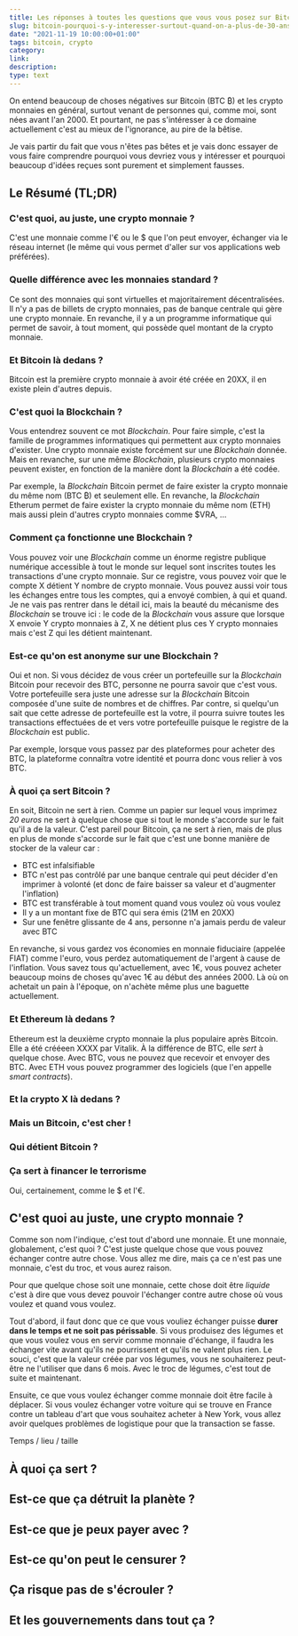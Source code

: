 ```yaml
---
title: Les réponses à toutes les questions que vous vous posez sur Bitcoin, les crypto-monnaies et la blockchain
slug: bitcoin-pourquoi-s-y-interesser-surtout-quand-on-a-plus-de-30-ans
date: "2021-11-19 10:00:00+01:00"
tags: bitcoin, crypto
category: 
link: 
description: 
type: text
---
```


On entend beaucoup de choses négatives sur Bitcoin (BTC ₿) et les crypto monnaies en général, surtout venant de personnes qui, comme moi, sont nées avant l'an 2000. Et pourtant, ne pas s'intéresser à ce domaine actuellement c'est au mieux de l'ignorance, au pire de la bêtise.

Je vais partir du fait que vous n'êtes pas bêtes et je vais donc essayer de vous faire comprendre pourquoi vous devriez vous y intéresser et pourquoi beaucoup d'idées reçues sont purement et simplement fausses.

<!-- TEASER_END -->

## Le Résumé (TL;DR)

### C'est quoi, au juste, une crypto monnaie ?

C'est une monnaie comme l'€ ou le $ que l'on peut envoyer, échanger via le réseau internet (le même qui vous permet d'aller sur vos applications web préférées).

### Quelle différence avec les monnaies standard ?

Ce sont des monnaies qui sont virtuelles et majoritairement décentralisées. Il n'y a pas de billets de crypto monnaies, pas de banque centrale qui gère une crypto monnaie. En revanche, il y a un programme informatique qui permet de savoir, à tout moment, qui possède quel montant de la crypto monnaie.

### Et Bitcoin là dedans ?

Bitcoin est la première crypto monnaie à avoir été créée en 20XX, il en existe plein d'autres depuis.


### C'est quoi la Blockchain ?

Vous entendrez souvent ce mot _Blockchain_. Pour faire simple, c'est la famille de programmes informatiques qui permettent aux crypto monnaies d'exister. Une crypto monnaie existe forcément sur une _Blockchain_ donnée. Mais en revanche, sur une même _Blockchain_, plusieurs crypto monnaies peuvent exister, en fonction de la manière dont la _Blockchain_ a été codée.

Par exemple, la _Blockchain_ Bitcoin permet de faire exister la crypto monnaie du même nom (BTC ₿) et seulement elle. En revanche, la _Blockchain_ Etherum permet de faire exister la crypto monnaie du même nom (ETH) mais aussi plein d'autres crypto monnaies comme $VRA, …

### Comment ça fonctionne une Blockchain ?

Vous pouvez voir une _Blockchain_ comme un énorme registre publique numérique accessible à tout le monde sur lequel sont inscrites toutes les transactions d'une crypto monnaie. Sur ce registre, vous pouvez voir que le compte X détient Y nombre de crypto monnaie. Vous pouvez aussi voir tous les échanges entre tous les comptes, qui a envoyé combien, à qui et quand.
Je ne vais pas rentrer dans le détail ici, mais la beauté du mécanisme des _Blockchain_ se trouve ici : le code de la _Blockchain_ vous assure que lorsque X envoie Y crypto monnaies à Z, X ne détient plus ces Y crypto monnaies mais c'est Z qui les détient maintenant.

### Est-ce qu'on est anonyme sur une Blockchain ?

Oui et non. Si vous décidez de vous créer un portefeuille sur la _Blockchain_ Bitcoin pour recevoir des BTC, personne ne pourra savoir que c'est vous. Votre portefeuille sera juste une adresse sur la _Blockchain_ Bitcoin composée d'une suite de nombres et de chiffres. Par contre, si quelqu'un sait que cette adresse de portefeuille est la votre, il pourra suivre toutes les transactions effectuées de et vers votre portefeuille puisque le registre de la _Blockchain_ est public.

Par exemple, lorsque vous passez par des plateformes pour acheter des BTC, la plateforme connaîtra votre identité et pourra donc vous relier à vos BTC.

### À quoi ça sert Bitcoin ?

En soit, Bitcoin ne sert à rien. Comme un papier sur lequel vous imprimez _20 euros_ ne sert à quelque chose que si tout le monde s'accorde sur le fait qu'il a de la valeur. C'est pareil pour Bitcoin, ça ne sert à rien, mais de plus en plus de monde s'accorde sur le fait que c'est une bonne manière de stocker de la valeur car :

- BTC est infalsifiable
- BTC n'est pas contrôlé par une banque centrale qui peut décider d'en imprimer à volonté (et donc de faire baisser sa valeur et d'augmenter l'inflation)
- BTC est transférable à tout moment quand vous voulez où vous voulez
- Il y a un montant fixe de BTC qui sera émis (21M en 20XX)
- Sur une fenêtre glissante de 4 ans, personne n'a jamais perdu de valeur avec BTC

En revanche, si vous gardez vos économies en monnaie fiduciaire (appelée FIAT) comme l'euro, vous perdez automatiquement de l'argent à cause de l'inflation. Vous savez tous qu'actuellement, avec 1€, vous pouvez acheter beaucoup moins de choses qu'avec 1€ au début des années 2000. Là où on achetait un pain à l'époque, on n'achète même plus une baguette actuellement.


### Et Ethereum là dedans ?

Ethereum est la deuxième crypto monnaie la plus populaire après Bitcoin. Elle a été crééeen XXXX par Vitalik. À la différence de BTC, elle _sert_ à quelque chose. Avec BTC, vous ne pouvez que recevoir et envoyer des BTC. Avec ETH vous pouvez programmer des logiciels (que l'en appelle _smart contracts_).

### Et la crypto X là dedans ?

### Mais un Bitcoin, c'est cher !

### Qui détient Bitcoin ?

### Ça sert à financer le terrorisme

Oui, certainement, comme le $ et l'€.


## C'est quoi au juste, une crypto monnaie ?

Comme son nom l'indique, c'est tout d'abord une monnaie. Et une monnaie, globalement, c'est quoi ? C'est juste quelque chose que vous pouvez échanger contre autre chose. Vous allez me dire, mais ça ce n'est pas une monnaie, c'est du troc, et vous aurez raison.

Pour que quelque chose soit une monnaie, cette chose doit être _liquide_ c'est à dire que vous devez pouvoir l'échanger contre autre chose où vous voulez et quand vous voulez.

Tout d'abord, il faut donc que ce que vous vouliez échanger puisse __durer dans le temps et ne soit pas périssable__. Si vous produisez des légumes et que vous voulez vous en servir comme monnaie d'échange, il faudra les échanger vite avant qu'ils ne pourrissent et qu'ils ne valent plus rien. Le souci, c'est que la valeur créée par vos légumes, vous ne souhaiterez peut-être ne l'utiliser que dans 6 mois. Avec le troc de légumes, c'est tout de suite et maintenant.

Ensuite, ce que vous voulez échanger comme monnaie doit être facile à déplacer. Si vous voulez échanger votre voiture qui se trouve en France contre un tableau d'art que vous souhaitez acheter à New York, vous allez avoir quelques problèmes de logistique pour que la transaction se fasse.

Temps / lieu / taille

## À quoi ça sert ?

## Est-ce que ça détruit la planète ?

## Est-ce que je peux payer avec ?

## Est-ce qu'on peut le censurer ?

## Ça risque pas de s'écrouler ?

## Et les gouvernements dans tout ça ?
